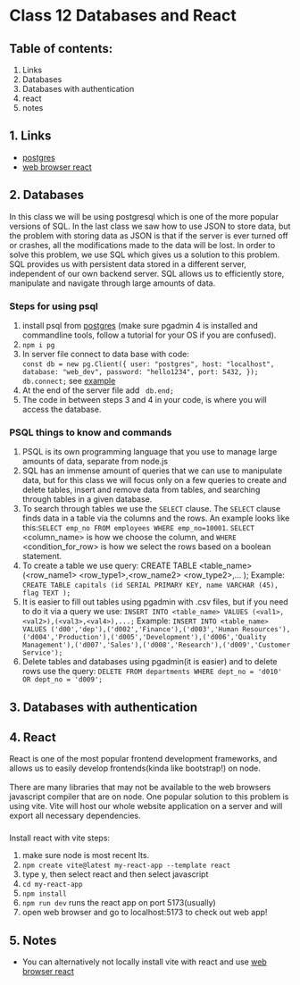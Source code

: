 # Class 12 Databases and React

## Table of contents:
1. Links
2. Databases
3. Databases with authentication
4. react 
5. notes


## 1. Links
* [postgres](https://www.postgresql.org/)
* [web browser react](https://codesandbox.io/)


## 2. Databases
In this class we will be using postgresql which is one of the more popular
versions of SQL. In the last class we saw how to use JSON to store data, but
the problem with storing data as JSON is that if the server is ever turned off
or crashes, all the modifications made to the data will be lost. In order to
solve this problem, we use SQL which gives us a solution to this problem. 
SQL provides us with persistent data stored in a different server, independent
of our own backend server. SQL allows us to efficiently store, manipulate and
navigate through large amounts of data.


### Steps for using psql
1. install psql from [postgres](https://www.postgresql.org/) (make sure pgadmin 4 is installed and commandline tools, follow a tutorial for your OS if you are confused).
2. ```npm i pg```
3. In server file connect to data base with code:<br>```const db = new pg.Client({
  user: "postgres",
  host: "localhost",
  database: "web_dev",
  password: "hello1234",
  port: 5432,
});
db.connect;``` see [example](./postgres_read/index.js)
4. At the end of the server file add ``` db.end;```
5. The code in between steps 3 and 4 in your code, is where you will access the database.

### PSQL things to know and commands
1. PSQL is its own programming language that you use to manage large amounts of data, separate from node.js
2. SQL has an immense amount of queries that we can use to manipulate data, but for this class we will focus only on a few queries to create and delete tables, insert  and remove data from tables, and searching through tables in a given database.
3. To search through tables we use the ```SELECT``` clause. The ```SELECT``` clause finds data in a table via the columns and the rows. An example looks like this:```SELECT emp_no FROM employees WHERE emp_no=10001```. ```SELECT``` <column_name> is how we choose the column, and ```WHERE``` <condition_for_row> is how we select the rows based on a boolean statement. 
4. To create a table we use query: CREATE TABLE <table_name> (<row_name1> <row_type1>,<row_name2> <row_type2>,... ); Example: ```CREATE TABLE capitals (id SERIAL PRIMARY KEY, name VARCHAR (45), flag TEXT );```
5. It is easier to fill out tables using pgadmin with .csv files, but if you need to do it via a query we use: ```INSERT INTO <table_name> VALUES (<val1>,<val2>),(<val3>,<val4>),...;``` Example: ```INSERT INTO <table_name> VALUES ('d00','dep'),('d002','Finance'),('d003','Human Resources'),('d004','Production'),('d005','Development'),('d006','Quality Management'),('d007','Sales'),('d008','Research'),('d009','Customer Service');```
6. Delete tables and databases using pgadmin(it is easier) and to delete rows use the query: ```DELETE FROM departments WHERE dept_no = 'd010' OR dept_no = 'd009';```


## 3. Databases with authentication



## 4. React
React is one of the most popular frontend development frameworks, and allows us to easily develop frontends(kinda like bootstrap!) on node.<br><br>
There are many libraries that may not be available to the web browsers javascript compiler that are on node. One popular solution to this problem is using vite. Vite will host our whole website application on a server and will export all necessary dependencies. 

###
Install react with vite steps: 
1. make sure node is most recent lts.
2. ```npm create vite@latest my-react-app --template react```
3. type y, then select react and then select javascript
4. ```cd my-react-app```
5. ```npm install```
6. ```npm run dev``` runs the react app on port 5173(usually)
7. open web browser and go to localhost:5173 to check out web app!


## 5. Notes
* You can alternatively not locally install vite with react and use [web browser react](https://codesandbox.io/)
  